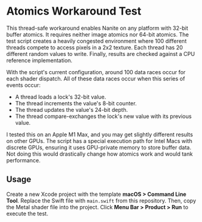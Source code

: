 # Atomics Workaround Test

This thread-safe workaround enables Nanite on any platform with 32-bit buffer atomics. It requires neither image atomics nor 64-bit atomics. The test script creates a heavily congested environment where 100 different threads compete to access pixels in a 2x2 texture. Each thread has 20 different random values to write. Finally, results are checked against a CPU reference implementation.

With the script's current configuration, around 100 data races occur for each shader dispatch. All of these data races occur when this series of events occur:

- A thread loads a lock's 32-bit value.
- The thread increments the value's 8-bit counter.
- The thread updates the value's 24-bit depth.
- The thread compare-exchanges the lock's new value with its previous value.

I tested this on an Apple M1 Max, and you may get slightly different results on other GPUs. The script has a special execution path for Intel Macs with discrete GPUs, ensuring it uses GPU-private memory to store buffer data. Not doing this would drastically change how atomics work and would tank performance.

## Usage

Create a new Xcode project with the template <b>macOS > Command Line Tool</b>. Replace the Swift file with `main.swift` from this repository. Then, copy the Metal shader file into the project. Click <b>Menu Bar > Product > Run</b> to execute the test.

